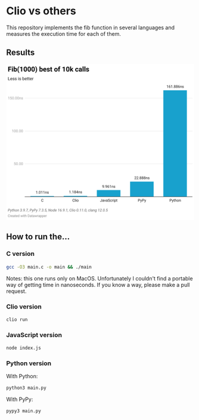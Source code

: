 # Clio vs others

This repository implements the fib function in several languages
and measures the execution time for each of them.

## Results

![Results](./results.png)

## How to run the...

### C version

```bash
gcc -O3 main.c -o main && ./main
```

Notes: this one runs only on MacOS. Unfortunately I couldn't find a portable way
of getting time in nanoseconds. If you know a way, please make a pull request.

### Clio version

```bash
clio run
```

### JavaScript version

```bash
node index.js
```

### Python version

With Python:

```bash
python3 main.py
```

With PyPy:

```
pypy3 main.py
```
